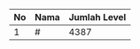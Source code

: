 | No | Nama            | Jumlah Level |
|----|-----------------|--------------|
| 1  | #    |    4387        |
